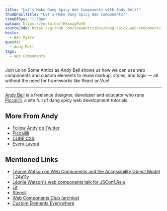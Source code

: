 ```yaml
---
title: "Let's Make Dang Spicy Web Components with Andy Bell!"
thumbnailTitle: "Let's Make Dang Spicy Web Components!"
timeOfDay: "1:30pm"
upload: https://youtu.be/lRXxuagPwY8
sourceCode: https://github.com/SomeAnticsDev/dang-spicy-web-components
hosts:
  - Ben Myers
guests:
  - Andy Bell
tags:
  - Web Components
---
```


Join us on Some Antics as Andy Bell shows us how we can use web components and custom elements to reuse markup, styles, and logic — all without the need for frameworks like React or Vue!

---

[Andy Bell](https://twitter.com/piccalilli_) is a freelance designer, developer and educator who runs [Piccalilli](https://piccalil.li), a site full of dang spicy web development tutorials.

## More From Andy

- [Follow Andy on Twitter](https://twitter.com/piccalilli_)
- [Piccalilli](https://piccalil.li)
- [CUBE CSS](https://cube.fyi/)
- [Every Layout](https://every-layout.dev)

## Mentioned Links

- [Léonie Watson on Web Components and the Accessibility Object Model | 24a11y](https://www.24a11y.com/2019/web-components-and-the-aom/)
- [Léonie Watson's web components talk for JSConf.Asia](https://www.youtube.com/watch?v=ZMZMMuXRFcE)
- [Lit](https://lit.dev/)
- [Stencil](https://stenciljs.com/docs/introduction)
- [Web Components Club (archive)](http://web.archive.org/web/20210226215900/https://webcomponents.club/)
- [Custom Elements Everywhere](https://custom-elements-everywhere.com/)